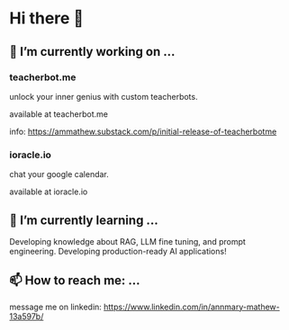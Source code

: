 # Hi there 👋


## 🔭 I’m currently working on ...

### teacherbot.me
unlock your inner genius with custom teacherbots.

available at teacherbot.me

info: https://ammathew.substack.com/p/initial-release-of-teacherbotme

### ioracle.io

chat your google calendar.

available at ioracle.io

## 🌱 I’m currently learning ...

Developing knowledge about RAG, LLM fine tuning, and prompt engineering. Developing production-ready AI applications! 
  


## 📫 How to reach me: ...

message me on linkedin: https://www.linkedin.com/in/annmary-mathew-13a597b/


